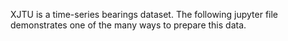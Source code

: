 XJTU is a time-series bearings dataset. The following jupyter file demonstrates one of the many ways to prepare this data.
